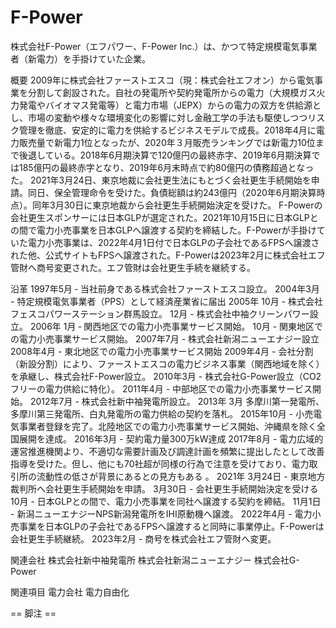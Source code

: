 # F-Power

株式会社F-Power（エフパワー、F-Power Inc.）は、かつて特定規模電気事業者（新電力）を手掛けていた企業。

概要
2009年に株式会社ファーストエスコ（現：株式会社エフオン）から電気事業を分割して創設された。自社の発電所や契約発電所からの電力（大規模ガス火力発電やバイオマス発電等）と電力市場（JEPX）からの電力の双方を供給源とし、市場の変動や様々な環境変化の影響に対し金融工学の手法も駆使しつつリスク管理を徹底、安定的に電力を供給するビジネスモデルで成長。2018年4月に電力販売量で新電力1位となったが、2020年３月販売ランキングでは新電力10位まで後退している。2018年6月期決算で120億円の最終赤字、2019年6月期決算では185億円の最終赤字となり、2019年6月末時点で約80億円の債務超過となった。
2021年3月24日、東京地裁に会社更生法にもとづく会社更生手続開始を申請。同日、保全管理命令を受けた。負債総額は約243億円（2020年6月期決算時点）。同年3月30日に東京地裁から会社更生手続開始決定を受けた。
F-Powerの会社更生スポンサーには日本GLPが選定された。2021年10月15日に日本GLPとの間で電力小売事業を日本GLPへ譲渡する契約を締結した。F-Powerが手掛けていた電力小売事業は、2022年4月1日付で日本GLPの子会社であるFPSへ譲渡された他、公式サイトもFPSへ譲渡された。F-Powerは2023年2月に株式会社エフ管財へ商号変更された。エフ管財は会社更生手続を継続する。

沿革
1997年5月 ‐ 当社前身である株式会社ファーストエスコ設立。
2004年3月 - 特定規模電気事業者（PPS）として経済産業省に届出
2005年
10月 - 株式会社フェスコパワーステーション群馬設立。
12月 - 株式会社中袖クリーンパワー設立。
2006年
1月 ‐ 関西地区での電力小売事業サービス開始。
10月 - 関東地区での電力小売事業サービス開始。
2007年7月 - 株式会社新潟ニューエナジー設立
2008年4月 - 東北地区での電力小売事業サービス開始
2009年4月 - 会社分割（新設分割）により、ファーストエスコの電力ビジネス事業（関西地域を除く）を承継し、株式会社F-Power設立。
2010年3月 - 株式会社G-Power設立（CO2フリーの電力供給に特化）。
2011年4月 - 中部地区での電力小売事業サービス開始。
2012年7月 - 株式会社新中袖発電所設立。
2013年 3月 多摩川第一発電所、多摩川第三発電所、白丸発電所の電力供給の契約を落札。
2015年10月 - 小売電気事業者登録を完了。北陸地区での電力小売事業サービス開始、沖縄県を除く全国展開を達成。
2016年3月 - 契約電力量300万kW達成
2017年8月 - 電力広域的運営推進機関より、不適切な需要計画及び調達計画を頻繁に提出したとして改善指導を受けた。但し、他にも70社超が同様の行為で注意を受けており、電力取引所の流動性の低さが背景にあるとの見方もある     。
2021年
3月24日 - 東京地方裁判所へ会社更生手続開始を申請。
3月30日 - 会社更生手続開始決定を受ける
10月 - 日本GLPとの間で、電力小売事業を同社へ譲渡する契約を締結。
11月1日 - 新潟ニューエナジーNPS新潟発電所をIHI原動機へ譲渡。
2022年4月 - 電力小売事業を日本GLPの子会社であるFPSへ譲渡すると同時に事業停止。F-Powerは会社更生手続継続。
2023年2月 - 商号を株式会社エフ管財へ変更。

関連会社
株式会社新中袖発電所
株式会社新潟ニューエナジー
株式会社G-Power

関連項目
電力会社
電力自由化


== 脚注 ==